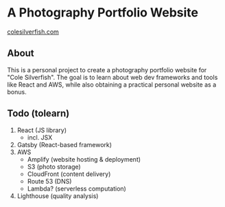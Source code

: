 # A Photography Portfolio Website
[colesilverfish.com](https://www.colesilverfish.com)

## About
This is a personal project to create a photography portfolio website for "Cole Silverfish". The goal is to learn about web dev frameworks and tools like React and AWS, while also obtaining a practical personal website as a bonus.

## Todo (tolearn)
1. React (JS library)
    - incl. JSX
2. Gatsby (React-based framework)
3. AWS
    - Amplify (website hosting & deployment)
    - S3 (photo storage)
    - CloudFront (content delivery)
    - Route 53 (DNS)
    - Lambda? (serverless computation)
4. Lighthouse (quality analysis)
